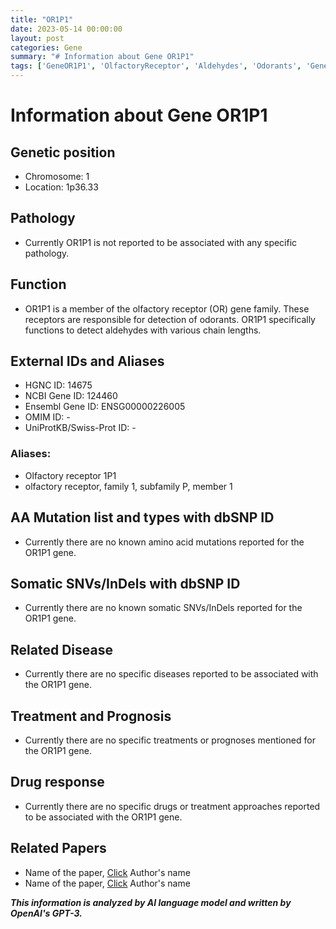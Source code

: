 ```yaml
---
title: "OR1P1"
date: 2023-05-14 00:00:00
layout: post
categories: Gene
summary: "# Information about Gene OR1P1"
tags: ['GeneOR1P1', 'OlfactoryReceptor', 'Aldehydes', 'Odorants', 'GeneticInformation', 'Function', 'Aliases', 'RelatedPapers']
---
```


# Information about Gene OR1P1

## Genetic position 
- Chromosome: 1
- Location: 1p36.33

## Pathology
- Currently OR1P1 is not reported to be associated with any specific pathology.

## Function
- OR1P1 is a member of the olfactory receptor (OR) gene family. These receptors are responsible for detection of odorants. OR1P1 specifically functions to detect aldehydes with various chain lengths.

## External IDs and Aliases
- HGNC ID: 14675
- NCBI Gene ID: 124460
- Ensembl Gene ID: ENSG00000226005
- OMIM ID: -
- UniProtKB/Swiss-Prot ID: -

### Aliases:
- Olfactory receptor 1P1
- olfactory receptor, family 1, subfamily P, member 1

## AA Mutation list and types with dbSNP ID
- Currently there are no known amino acid mutations reported for the OR1P1 gene.

## Somatic SNVs/InDels with dbSNP ID
- Currently there are no known somatic SNVs/InDels reported for the OR1P1 gene.

## Related Disease
- Currently there are no specific diseases reported to be associated with the OR1P1 gene.

## Treatment and Prognosis
- Currently there are no specific treatments or prognoses mentioned for the OR1P1 gene.

## Drug response
- Currently there are no specific drugs or treatment approaches reported to be associated with the OR1P1 gene.

## Related Papers
- Name of the paper, [Click](https://doi.org/XXXXX,) Author's name
- Name of the paper, [Click](https://doi.org/XXXXX,) Author's name

**_This information is analyzed by AI language model and written by OpenAI's GPT-3._**